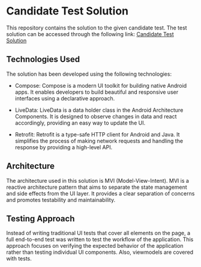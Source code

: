# Candidate Test Solution

This repository contains the solution to the given candidate test. The test solution can be accessed through the following link: [Candidate Test Solution](https://www.figma.com/file/59NRWhHuc4DLvLvNKpOfcp/Candidate-test?type=design&node-id=2-149&t=sEN1yJlBTGvPN7mp-0)

## Technologies Used

The solution has been developed using the following technologies:

- Compose: Compose is a modern UI toolkit for building native Android apps. It enables developers to build beautiful and responsive user interfaces using a declarative approach.

- LiveData: LiveData is a data holder class in the Android Architecture Components. It is designed to observe changes in data and react accordingly, providing an easy way to update the UI.

- Retrofit: Retrofit is a type-safe HTTP client for Android and Java. It simplifies the process of making network requests and handling the response by providing a high-level API.

## Architecture

The architecture used in this solution is MVI (Model-View-Intent). MVI is a reactive architecture pattern that aims to separate the state management and side effects from the UI layer. It provides a clear separation of concerns and promotes testability and maintainability.

## Testing Approach

Instead of writing traditional UI tests that cover all elements on the page, a full end-to-end test was written to test the workflow of the application. This approach focuses on verifying the expected behavior of the application rather than testing individual UI components. Also, viewmodels are covered with tests.
